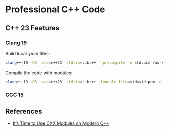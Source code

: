# Professional C++ Code

## C++ 23 Features

### Clang 19

Build local _.pcm_ files:

```bash
clang++-19 -O3 -std=c++23 -stdlib=libc++ --precompile -o std.pcm /usr/lib/llvm-19/share/libc++/v1/std.cppm
```

Compile the code with modules:

```bash
clang++-19 -O3 -std=c++23 -stdlib=libc++ -fmodule-file=std=std.pcm -o ./build-linux/helloworld std.pcm ./helloworld.cpp
```

### GCC 15

## References

- [It’s Time to Use CXX Modules on Modern C++](https://igormcoelho.medium.com/its-time-to-use-cxx-modules-on-modern-c-41a574b77e83)